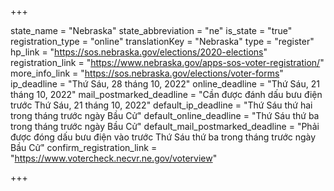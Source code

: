 +++

state_name = "Nebraska"
state_abbreviation = "ne"
is_state = "true"
registration_type = "online"
translationKey = "Nebraska"
type = "register"
hp_link = "https://sos.nebraska.gov/elections/2020-elections"
registration_link = "https://www.nebraska.gov/apps-sos-voter-registration/"
more_info_link = "https://sos.nebraska.gov/elections/voter-forms"
ip_deadline = "Thứ Sáu, 28 tháng 10, 2022"
online_deadline = "Thứ Sáu, 21 tháng 10, 2022"
mail_postmarked_deadline = "Cần được đánh dấu bưu điện trước Thứ Sáu, 21 tháng 10, 2022"
default_ip_deadline = "Thứ Sáu thứ hai trong tháng trước ngày Bầu Cử"
default_online_deadline = "Thứ Sáu thứ ba trong tháng trước ngày Bầu Cử"
default_mail_postmarked_deadline = "Phải được đóng dấu bưu điện vào trước Thứ Sáu thứ ba trong tháng trước ngày Bầu Cử"
confirm_registration_link = "https://www.votercheck.necvr.ne.gov/voterview"

+++